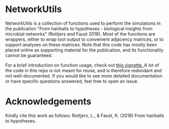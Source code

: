 
<!-- README.md is generated from README.Rmd. Please edit that file -->
NetworkUtils
============

NetworkUtils is a collection of functions used to perform the simulations in the publication "From hairballs to hypotheses - biological insights from microbial networks" (Rottjers and Faust 2018). Most of the functions are wrappers, either to wrap tool output to convenient adjacency matrices, or to support analyses on these matrices. Note that this code has mostly been placed online as supporting material for the publication, and its functionality cannot be guaranteed.

For a brief introduction on function usage, check out <a href="https://ramellose.github.io/NetworkUtils/articles/testing_network_tools.html"> this vignette. </a> A lot of the code in this repo is not meant for reuse, and is therefore redundant and not well-documented. If you would like to see more detailed documentation or have specific questions answered, feel free to open an issue.

Acknowledgements
================

Kindly cite this work as follows: Rottjers, L., & Faust, K. (2018) From hairballs to hypotheses.

